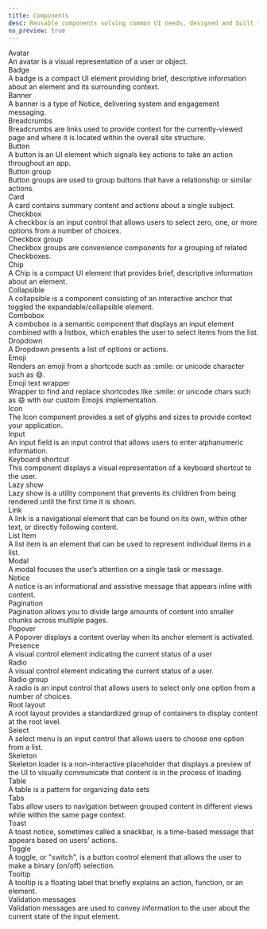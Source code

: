```yaml
---
title: Components
desc: Reusable components solving common UI needs, designed and built to be assembled in countless combinations.
no_preview: true
---
```


<!--

  Presumably store in each item's front matter (e.g. `avatar.md`):
  * {frontmatter.title}
  * {frontmatter.thumb}
  * {frontmatter.desc}
  * {frontmatter.status} badge (eventually); e.g. "New", "Ready", etc.

  <router-link class="dialtone-wall__item" to="/components/avatar.html">
    <div class="dialtone-wall__image"><img class="dialtone-wall__thumb" alt="" :src="$withBase('/assets/images/components/{frontmatter.thumb}.png')"></div>
    <div class="dialtone-wall__details">
      <div class="dialtone-wall__title">
        <span class="dialtone-wall__title-text">{frontmatter.title}</span>
        <span class="d-badge d-badge--{ALIGN_VARIANT_TO_TYPE}">{frontmatter.status}</span>
      </div>
      <div class="dialtone-wall__description">{frontmatter.desc}</div>
    </div>
  </router-link>
-->

<div class="dialtone-wall">
  <router-link class="dialtone-wall__item" to="/components/avatar.html">
    <div class="dialtone-wall__image"><img class="dialtone-wall__thumb" alt="" :src="$withBase('/assets/images/components/avatar.png')"></div>
    <div class="dialtone-wall__details">
      <div class="dialtone-wall__title">
        <span class="dialtone-wall__title-text">Avatar</span>
        <!-- <span class="d-badge">Ready</span> -->
        <!-- <span class="d-badge">New</span> -->
      </div>
      <div class="dialtone-wall__description">An avatar is a visual representation of a user or object.</div>
    </div>
  </router-link>
  <router-link class="dialtone-wall__item" to="/components/badge.html">
    <div class="dialtone-wall__image"><img class="dialtone-wall__thumb" alt="" :src="$withBase('/assets/images/components/badge.png')"></div>
    <div class="dialtone-wall__details">
      <div class="dialtone-wall__title">
        <span class="dialtone-wall__title-text">Badge</span>
      </div>
      <div class="dialtone-wall__description">A badge is a compact UI element providing brief, descriptive information about an element and its surrounding context.</div>
    </div>
  </router-link>
  <router-link class="dialtone-wall__item" to="/components/banner.html">
    <div class="dialtone-wall__image"><img class="dialtone-wall__thumb" alt="" :src="$withBase('/assets/images/components/banner.png')"></div>
    <div class="dialtone-wall__details">
      <div class="dialtone-wall__title">
        <span class="dialtone-wall__title-text">Banner</span>
      </div>
      <div class="dialtone-wall__description">A banner is a type of Notice, delivering system and engagement messaging.</div>
    </div>
  </router-link>
  <router-link class="dialtone-wall__item" to="/components/breadcrumbs.html">
    <div class="dialtone-wall__image"><img class="dialtone-wall__thumb" alt="" :src="$withBase('/assets/images/components/breadcrumbs.png')"></div>
    <div class="dialtone-wall__details">
      <div class="dialtone-wall__title">
        <span class="dialtone-wall__title-text">Breadcrumbs</span>
      </div>
      <div class="dialtone-wall__description">Breadcrumbs are links used to provide context for the currently-viewed page and where it is located within the overall site structure.</div>
    </div>
  </router-link>
  <router-link class="dialtone-wall__item" to="/components/button.html">
    <div class="dialtone-wall__image"><img class="dialtone-wall__thumb" alt="" :src="$withBase('/assets/images/components/button.png')"></div>
    <div class="dialtone-wall__details">
      <div class="dialtone-wall__title">
        <span class="dialtone-wall__title-text">Button</span>
      </div>
      <div class="dialtone-wall__description">A button is an UI element which signals key actions to take an action throughout an app.</div>
    </div>
  </router-link>
  <router-link class="dialtone-wall__item" to="/components/button_group.html">
    <div class="dialtone-wall__image"><img class="dialtone-wall__thumb" alt="" :src="$withBase('/assets/images/components/button-group.png')"></div>
    <div class="dialtone-wall__details">
      <div class="dialtone-wall__title">
        <span class="dialtone-wall__title-text">Button group</span>
      </div>
      <div class="dialtone-wall__description">Button groups are used to group buttons that have a relationship or similar actions.</div>
    </div>
  </router-link>
  <router-link class="dialtone-wall__item" to="/components/card.html">
    <div class="dialtone-wall__image"><img class="dialtone-wall__thumb" alt="" :src="$withBase('/assets/images/components/card.png')"></div>
    <div class="dialtone-wall__details">
      <div class="dialtone-wall__title">
        <span class="dialtone-wall__title-text">Card</span>
      </div>
      <div class="dialtone-wall__description">A card contains summary content and actions about a single subject.</div>
    </div>
  </router-link>
  <router-link class="dialtone-wall__item" to="/components/checkbox.html">
    <div class="dialtone-wall__image"><img class="dialtone-wall__thumb" alt="" :src="$withBase('/assets/images/components/checkbox.png')"></div>
    <div class="dialtone-wall__details">
      <div class="dialtone-wall__title">
        <span class="dialtone-wall__title-text">Checkbox</span>
      </div>
      <div class="dialtone-wall__description">A checkbox is an input control that allows users to select zero, one, or more options from a number of choices.
    </div>
    </div>
  </router-link>
  <router-link class="dialtone-wall__item" to="/components/checkbox_group.html">
    <div class="dialtone-wall__image"><img class="dialtone-wall__thumb" alt="" :src="$withBase('/assets/images/components/checkbox-group.png')"></div>
    <div class="dialtone-wall__details">
      <div class="dialtone-wall__title">
        <span class="dialtone-wall__title-text">Checkbox group</span>
      </div>
      <div class="dialtone-wall__description">Checkbox groups are convenience components for a grouping of related Checkboxes.</div>
    </div>
  </router-link>
  <router-link class="dialtone-wall__item" to="/components/chip.html">
    <div class="dialtone-wall__image"><img class="dialtone-wall__thumb" alt="" :src="$withBase('/assets/images/components/chip.png')"></div>
    <div class="dialtone-wall__details">
      <div class="dialtone-wall__title">
        <span class="dialtone-wall__title-text">Chip</span>
      </div>
      <div class="dialtone-wall__description">A Chip is a compact UI element that provides brief, descriptive information about an element.</div>
    </div>
  </router-link>
  <router-link class="dialtone-wall__item" to="/components/collapsible.html">
    <div class="dialtone-wall__image"><img class="dialtone-wall__thumb" alt="" :src="$withBase('/assets/images/components/collapsible.png')"></div>
    <div class="dialtone-wall__details">
      <div class="dialtone-wall__title">
        <span class="dialtone-wall__title-text">Collapsible</span>
      </div>
      <div class="dialtone-wall__description">A collapsible is a component consisting of an interactive anchor that toggled the expandable/collapsible element.</div>
    </div>
  </router-link>
  <router-link class="dialtone-wall__item" to="/components/combobox.html">
    <div class="dialtone-wall__image"><img class="dialtone-wall__thumb" alt="" :src="$withBase('/assets/images/components/combobox.png')"></div>
    <div class="dialtone-wall__details">
      <div class="dialtone-wall__title">
        <span class="dialtone-wall__title-text">Combobox</span>
      </div>
      <div class="dialtone-wall__description">A combobox is a semantic component that displays an input element combined with a listbox, which enables the user to select items from the list.</div>
    </div>
  </router-link>
  <router-link class="dialtone-wall__item" to="/components/dropdown.html">
    <div class="dialtone-wall__image"><img class="dialtone-wall__thumb" alt="" :src="$withBase('/assets/images/components/dropdown.png')"></div>
    <div class="dialtone-wall__details">
      <div class="dialtone-wall__title">
        <span class="dialtone-wall__title-text">Dropdown</span>
      </div>
      <div class="dialtone-wall__description">A Dropdown presents a list of options or actions.</div>
    </div>
  </router-link>
  <router-link class="dialtone-wall__item" to="/components/emoji.html">
    <div class="dialtone-wall__image"><img class="dialtone-wall__thumb" alt="" :src="$withBase('/assets/images/components/emoji.png')"></div>
    <div class="dialtone-wall__details">
      <div class="dialtone-wall__title">
        <span class="dialtone-wall__title-text">Emoji</span>
      </div>
      <div class="dialtone-wall__description">Renders an emoji from a shortcode such as :smile: or unicode character such as 😄.</div>
    </div>
  </router-link>
  <router-link class="dialtone-wall__item" to="/components/emoji_text_wrapper.html">
    <div class="dialtone-wall__image"><img class="dialtone-wall__thumb" alt="" :src="$withBase('/assets/images/components/emoji-text-wrapper.png')"></div>
    <div class="dialtone-wall__details">
      <div class="dialtone-wall__title">
        <span class="dialtone-wall__title-text">Emoji text wrapper</span>
      </div>
      <div class="dialtone-wall__description">Wrapper to find and replace shortcodes like :smile: or unicode chars such as 😄 with our custom Emojis implementation.</div>
    </div>
  </router-link>
  <router-link class="dialtone-wall__item" to="/components/icon.html">
    <div class="dialtone-wall__image"><img class="dialtone-wall__thumb" alt="" :src="$withBase('/assets/images/components/icon.png')"></div>
    <div class="dialtone-wall__details">
      <div class="dialtone-wall__title">
        <span class="dialtone-wall__title-text">Icon</span>
      </div>
      <div class="dialtone-wall__description">The Icon component provides a set of glyphs and sizes to provide context your application.</div>
    </div>
  </router-link>
  <router-link class="dialtone-wall__item" to="/components/input.html">
    <div class="dialtone-wall__image"><img class="dialtone-wall__thumb" alt="" :src="$withBase('/assets/images/components/input.png')"></div>
    <div class="dialtone-wall__details">
      <div class="dialtone-wall__title">
        <span class="dialtone-wall__title-text">Input</span>
      </div>
      <div class="dialtone-wall__description">An input field is an input control that allows users to enter alphanumeric information.</div>
    </div>
  </router-link>
  <router-link class="dialtone-wall__item" to="/components/keyboard_shortcut.html">
    <div class="dialtone-wall__image"><img class="dialtone-wall__thumb" alt="" :src="$withBase('/assets/images/components/keyboard-shortcut.png')"></div>
    <div class="dialtone-wall__details">
      <div class="dialtone-wall__title">
        <span class="dialtone-wall__title-text">Keyboard shortcut</span>
      </div>
      <div class="dialtone-wall__description">This component displays a visual representation of a keyboard shortcut to the user.</div>
    </div>
  </router-link>
  <router-link class="dialtone-wall__item" to="/components/lazy_show.html">
    <div class="dialtone-wall__image"><img class="dialtone-wall__thumb" alt="" :src="$withBase('/assets/images/components/lazy-show.png')"></div>
    <div class="dialtone-wall__details">
      <div class="dialtone-wall__title">
        <span class="dialtone-wall__title-text">Lazy show</span>
      </div>
      <div class="dialtone-wall__description">Lazy show is a utility component that prevents its children from being rendered until the first time it is shown.</div>
    </div>
  </router-link>
  <router-link class="dialtone-wall__item" to="/components/link.html">
    <div class="dialtone-wall__image"><img class="dialtone-wall__thumb" alt="" :src="$withBase('/assets/images/components/link.png')"></div>
    <div class="dialtone-wall__details">
      <div class="dialtone-wall__title">
        <span class="dialtone-wall__title-text">Link</span>
      </div>
      <div class="dialtone-wall__description">A link is a navigational element that can be found on its own, within other text, or directly following content.</div>
    </div>
  </router-link>
  <router-link class="dialtone-wall__item" to="/components/list_item.html">
    <div class="dialtone-wall__image"><img class="dialtone-wall__thumb" alt="" :src="$withBase('/assets/images/components/list-item.png')"></div>
    <div class="dialtone-wall__details">
      <div class="dialtone-wall__title">
        <span class="dialtone-wall__title-text">List Item</span>
      </div>
      <div class="dialtone-wall__description">A list item is an element that can be used to represent individual items in a list.</div>
    </div>
  </router-link>
  <router-link class="dialtone-wall__item" to="/components/modal.html">
    <div class="dialtone-wall__image"><img class="dialtone-wall__thumb" alt="" :src="$withBase('/assets/images/components/modal.png')"></div>
    <div class="dialtone-wall__details">
      <div class="dialtone-wall__title">
        <span class="dialtone-wall__title-text">Modal</span>
      </div>
      <div class="dialtone-wall__description">A modal focuses the user’s attention on a single task or message.</div>
    </div>
  </router-link>
  <router-link class="dialtone-wall__item" to="/components/notice.html">
    <div class="dialtone-wall__image"><img class="dialtone-wall__thumb" alt="" :src="$withBase('/assets/images/components/notice.png')"></div>
    <div class="dialtone-wall__details">
      <div class="dialtone-wall__title">
        <span class="dialtone-wall__title-text">Notice</span>
      </div>
      <div class="dialtone-wall__description">A notice is an informational and assistive message that appears inline with content.</div>
    </div>
  </router-link>
  <router-link class="dialtone-wall__item" to="/components/pagination.html">
    <div class="dialtone-wall__image"><img class="dialtone-wall__thumb" alt="" :src="$withBase('/assets/images/components/pagination.png')"></div>
    <div class="dialtone-wall__details">
      <div class="dialtone-wall__title">
        <span class="dialtone-wall__title-text">Pagination</span>
      </div>
      <div class="dialtone-wall__description">Pagination allows you to divide large amounts of content into smaller chunks across multiple pages.</div>
    </div>
  </router-link>
  <router-link class="dialtone-wall__item" to="/components/popover.html">
    <div class="dialtone-wall__image"><img class="dialtone-wall__thumb" alt="" :src="$withBase('/assets/images/components/popover.png')"></div>
    <div class="dialtone-wall__details">
      <div class="dialtone-wall__title">
        <span class="dialtone-wall__title-text">Popover</span>
      </div>
      <div class="dialtone-wall__description">A Popover displays a content overlay when its anchor element is activated.</div>
    </div>
  </router-link>
  <router-link class="dialtone-wall__item" to="/components/presence.html">
    <div class="dialtone-wall__image"><img class="dialtone-wall__thumb" alt="" :src="$withBase('/assets/images/components/presence.png')"></div>
    <div class="dialtone-wall__details">
      <div class="dialtone-wall__title">
        <span class="dialtone-wall__title-text">Presence</span>
      </div>
      <div class="dialtone-wall__description">A visual control element indicating the current status of a user</div>
    </div>
  </router-link>
  <router-link class="dialtone-wall__item" to="/components/radio.html">
    <div class="dialtone-wall__image"><img class="dialtone-wall__thumb" alt="" :src="$withBase('/assets/images/components/radio.png')"></div>
    <div class="dialtone-wall__details">
      <div class="dialtone-wall__title">
        <span class="dialtone-wall__title-text">Radio</span>
      </div>
      <div class="dialtone-wall__description">A visual control element indicating the current status of a user.</div>
    </div>
  </router-link>
  <router-link class="dialtone-wall__item" to="/components/radio_group.html">
    <div class="dialtone-wall__image"><img class="dialtone-wall__thumb" alt="" :src="$withBase('/assets/images/components/radio-group.png')"></div>
    <div class="dialtone-wall__details">
      <div class="dialtone-wall__title">
        <span class="dialtone-wall__title-text">Radio group</span>
      </div>
      <div class="dialtone-wall__description">A radio is an input control that allows users to select only one option from a number of choices.</div>
    </div>
  </router-link>
  <router-link class="dialtone-wall__item" to="/components/root_layout.html">
    <div class="dialtone-wall__image"><img class="dialtone-wall__thumb" alt="" :src="$withBase('/assets/images/components/root-layout.png')"></div>
    <div class="dialtone-wall__details">
      <div class="dialtone-wall__title">
        <span class="dialtone-wall__title-text">Root layout</span>
      </div>
      <div class="dialtone-wall__description">A root layout provides a standardized group of containers to display content at the root level.</div>
    </div>
  </router-link>
  <router-link class="dialtone-wall__item" to="/components/select.html">
    <div class="dialtone-wall__image"><img class="dialtone-wall__thumb" alt="" :src="$withBase('/assets/images/components/select.png')"></div>
    <div class="dialtone-wall__details">
      <div class="dialtone-wall__title">
        <span class="dialtone-wall__title-text">Select</span>
      </div>
      <div class="dialtone-wall__description">A select menu is an input control that allows users to choose one option from a list.</div>
    </div>
  </router-link>
  <router-link class="dialtone-wall__item" to="/components/skeleton.html">
    <div class="dialtone-wall__image"><img class="dialtone-wall__thumb" alt="" :src="$withBase('/assets/images/components/skeleton.png')"></div>
    <div class="dialtone-wall__details">
      <div class="dialtone-wall__title">
        <span class="dialtone-wall__title-text">Skeleton</span>
      </div>
      <div class="dialtone-wall__description">Skeleton loader is a non-interactive placeholder that displays a preview of the UI to visually communicate that content is in the process of loading.</div>
    </div>
  </router-link>
  <router-link class="dialtone-wall__item" to="/components/table.html">
    <div class="dialtone-wall__image"><img class="dialtone-wall__thumb" alt="" :src="$withBase('/assets/images/components/table.png')"></div>
    <div class="dialtone-wall__details">
      <div class="dialtone-wall__title">
        <span class="dialtone-wall__title-text">Table</span>
      </div>
      <div class="dialtone-wall__description">A table is a pattern for organizing data sets</div>
    </div>
  </router-link>
  <router-link class="dialtone-wall__item" to="/components/tabs.html">
    <div class="dialtone-wall__image"><img class="dialtone-wall__thumb" alt="" :src="$withBase('/assets/images/components/tabs.png')"></div>
    <div class="dialtone-wall__details">
      <div class="dialtone-wall__title">
        <span class="dialtone-wall__title-text">Tabs</span>
      </div>
      <div class="dialtone-wall__description">Tabs allow users to navigation between grouped content in different views while within the same page context.</div>
    </div>
  </router-link>
  <router-link class="dialtone-wall__item" to="/components/toast.html">
    <div class="dialtone-wall__image"><img class="dialtone-wall__thumb" alt="" :src="$withBase('/assets/images/components/toast.png')"></div>
    <div class="dialtone-wall__details">
      <div class="dialtone-wall__title">
        <span class="dialtone-wall__title-text">Toast</span>
      </div>
      <div class="dialtone-wall__description">A toast notice, sometimes called a snackbar, is a time-based message that appears based on users' actions.</div>
    </div>
  </router-link>
  <router-link class="dialtone-wall__item" to="/components/toggle.html">
    <div class="dialtone-wall__image"><img class="dialtone-wall__thumb" alt="" :src="$withBase('/assets/images/components/toggle.png')"></div>
    <div class="dialtone-wall__details">
      <div class="dialtone-wall__title">
        <span class="dialtone-wall__title-text">Toggle</span>
      </div>
      <div class="dialtone-wall__description">A toggle, or "switch", is a button control element that allows the user to make a binary (on/off) selection.</div>
    </div>
  </router-link>
  <router-link class="dialtone-wall__item" to="/components/tooltip.html">
    <div class="dialtone-wall__image"><img class="dialtone-wall__thumb" alt="" :src="$withBase('/assets/images/components/tooltip.png')"></div>
    <div class="dialtone-wall__details">
      <div class="dialtone-wall__title">
        <span class="dialtone-wall__title-text">Tooltip</span>
      </div>
      <div class="dialtone-wall__description">A tooltip is a floating label that briefly explains an action, function, or an element.</div>
    </div>
  </router-link>
  <router-link class="dialtone-wall__item" to="/components/validation_messages.html">
    <div class="dialtone-wall__image"><img class="dialtone-wall__thumb" alt="" :src="$withBase('/assets/images/components/validation-messages.png')"></div>
    <div class="dialtone-wall__details">
      <div class="dialtone-wall__title">
        <span class="dialtone-wall__title-text">Validation messages</span>
      </div>
      <div class="dialtone-wall__description">Validation messages are used to convey information to the user about the current state of the input element. </div>
    </div>
  </router-link>
</div>
